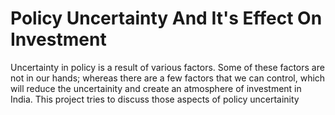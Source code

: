 # Policy Uncertainty And It's Effect On Investment
Uncertainty in policy is a result of various factors. Some of these factors are not in our hands; whereas there are a few factors that we can control, which will reduce the uncertainity and create an atmosphere of investment in India. This project tries to discuss those aspects of policy uncertainity
